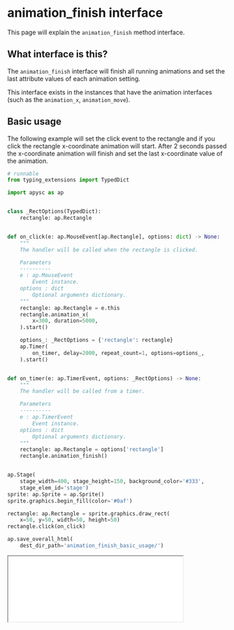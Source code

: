 # animation_finish interface

This page will explain the `animation_finish` method interface.

## What interface is this?

The `animation_finish` interface will finish all running animations and set the last attribute values of each animation setting.

This interface exists in the instances that have the animation interfaces (such as the `animation_x`, `animation_move`).

## Basic usage

The following example will set the click event to the rectangle and if you click the rectangle x-coordinate animation will start. After 2 seconds passed the x-coordinate animation will finish and set the last x-coordinate value of the animation.

```py
# runnable
from typing_extensions import TypedDict

import apysc as ap


class _RectOptions(TypedDict):
    rectangle: ap.Rectangle


def on_click(e: ap.MouseEvent[ap.Rectangle], options: dict) -> None:
    """
    The handler will be called when the rectangle is clicked.

    Parameters
    ----------
    e : ap.MouseEvent
        Event instance.
    options : dict
        Optional arguments dictionary.
    """
    rectangle: ap.Rectangle = e.this
    rectangle.animation_x(
        x=300, duration=5000,
    ).start()

    options_: _RectOptions = {'rectangle': rectangle}
    ap.Timer(
        on_timer, delay=2000, repeat_count=1, options=options_,
    ).start()


def on_timer(e: ap.TimerEvent, options: _RectOptions) -> None:
    """
    The handler will be called from a timer.

    Parameters
    ----------
    e : ap.TimerEvent
        Event instance.
    options : dict
        Optional arguments dictionary.
    """
    rectangle: ap.Rectangle = options['rectangle']
    rectangle.animation_finish()


ap.Stage(
    stage_width=400, stage_height=150, background_color='#333',
    stage_elem_id='stage')
sprite: ap.Sprite = ap.Sprite()
sprite.graphics.begin_fill(color='#0af')

rectangle: ap.Rectangle = sprite.graphics.draw_rect(
    x=50, y=50, width=50, height=50)
rectangle.click(on_click)

ap.save_overall_html(
    dest_dir_path='animation_finish_basic_usage/')
```

<iframe src="static/animation_finish_basic_usage/index.html" width="400" height="150"></iframe>
